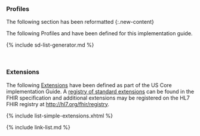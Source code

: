 ### Profiles

<!-- new content comment remove prior to publishing-->
The following section has been reformatted
{:.new-content}

The following Profiles and have been defined for this implementation guide.

<!-- ================================================ -->
<!--  use this line to include an autogenerated list of all profiles
 remove it if you would like to hand generate it -->

{% include sd-list-generator.md %}
<!-- ================================================ -->

<br />

### Extensions

The following [Extensions]({{site.data.fhir.path}}extensibility.html) have been defined as part of the US Core implementation Guide. A [registry of standard extensions]({{site.data.fhir.path}}extensibility-registry.html) can be found in the FHIR specification and additional extensions may be registered on the HL7 FHIR registry at <http://hl7.org/fhir/registry>.


{% include list-simple-extensions.xhtml %}


<!-- - [US Core Ethnicity Extension](StructureDefinition-us-core-ethnicity.html)
- [US Core Direct email Extension](StructureDefinition-us-core-direct.html)
- [US Core Race Extension](StructureDefinition-us-core-race.html)
- [US Core Birth Sex Extension](StructureDefinition-us-core-birthsex.html)
- [US Core Gender Identity Extension](StructureDefinition-us-core-genderIdentity.html) -->

{% include link-list.md %}

<br />
